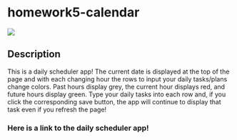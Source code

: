 # homework5-calendar
<img src="https://res.cloudinary.com/dcm18vy74/image/upload/v1651702182/homework5-calendar/Screen_Shot_2022-05-04_at_3.09.04_PM_icxdhk.png">

## Description
This is a daily scheduler app! The current date is displayed at the top of the page and with each changing hour the rows to input your daily tasks/plans change colors. Past hours display grey, the current hour displays red, and future hours display green. Type your daily tasks into each row and, if you click the corresponding save button, the app will continue to display that task even if you refresh the page!


### Here is a link to the daily scheduler app!
<a href="">
